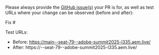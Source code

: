 Please always provide the [GitHub issue(s)](../issues) your PR is for, as well as test URLs where your change can be observed (before and after):

Fix #<gh-issue-id>

Test URLs:
- Before: https://main--seat-79--adobe-summit2025-l335.aem.live/
- After: https://<branch>--seat-79--adobe-summit2025-l335.aem.live/
